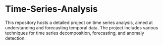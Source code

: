 # Time-Series-Analysis
This repository hosts a detailed project on time series analysis, aimed at understanding and forecasting temporal data. The project includes various techniques for time series decomposition, forecasting, and anomaly detection.
